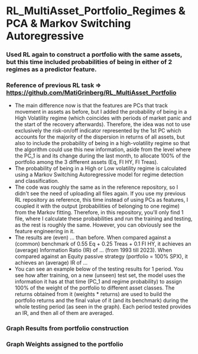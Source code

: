 # RL_MultiAsset_Portfolio_Regimes & PCA & Markov Switching Autoregressive
### Used RL again to construct a portfolio with the same assets, but this time included probabilities of being in either of 2 regimes as a predictor feature.
### Reference of previous RL task => https://github.com/MatiGrinberg/RL_MultiAsset_Portfolio

* The main difference now is that the features are PCs that track movement in assets as before, but I added the probability of being in a High Volatility regime (which coincides with periods of market panic and the start of the recovery afterwards). Therefore, the idea was not to use exclusively the risk-on/off indicator represented by the 1st PC which accounts for the majority of the dispersion in returns of all assets, but also to include the probability of being in a high-volatility regime so that the algorithm could use this new information, aside from the level where the PC_1 is and its change during the last month, to allocate 100% of the portfolio among the 3 different assets (Eq, FI HY, FI Treas).
* The probability of being in a High or Low volatility regime is calculated using a Markov Switching Autoregressive model for regime detection and classification.
* The code was roughly the same as in the reference repository, so I didn't see the need of uploading all files again. If you use my previous RL repository as reference, this time instead of using PCs as features, I coupled it with the output (probabilities of belonging to one regime) from the Markov fitting. Therefore, in this repository, you'll only find 1 file, where I calculate these probabilities and run the training and testing, as the rest is roughly the same. However, you can obviously see the feature engineering in it.
* The results are (even) ... than before. When compared against a (common) benchmark of 0.55 Eq + 0.25 Treas + 0.1 FI HY, it achieves an (average) Information Ratio (IR) of ... (from 1993 till 2023). When compared against an Equity passive strategy (portfolio = 100% SPX), it achieves an (average) IR of ...
* You can see an example below of the testing results for 1 period. You see how after training, on a new (unseen) test set, the model uses the information it has at that time (PC_1 and regime probability) to assign 100% of the weight of the portfolio to different asset classes. The returns obtained from it (weights * returns) are used to build the portfolio returns and the final value of it (and its benchmark) during the whole testing period (as seen in the graph). Each period tested provides an IR, and then all of them are averaged.


### Graph Results from portfolio construction

### Graph Weights assigned to the portfolio

